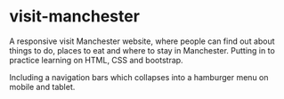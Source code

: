 # visit-manchester
 A responsive visit Manchester website, where people can find out about things to do, places to eat and where to stay in Manchester. Putting in to practice learning on HTML, CSS and bootstrap.

 Including a navigation bars which collapses into a hamburger menu on mobile and tablet.

 